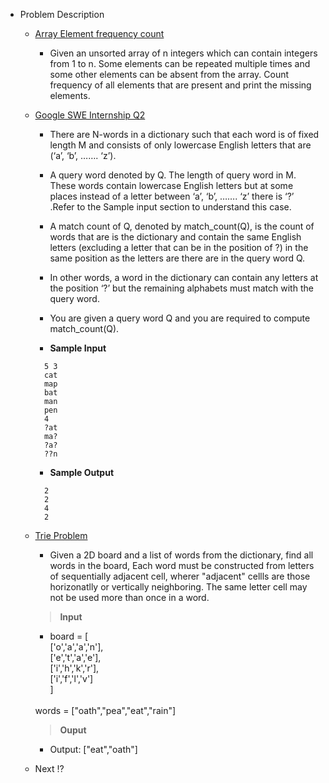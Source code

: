 - Problem Description
    - [Array Element frequency count](arrayCount.py)
        - Given an unsorted array of n integers which can contain integers from 1 to n. Some elements can be repeated multiple times and some other elements can be absent from the array. Count frequency of all elements that are present and print the missing elements.
    
    - [Google SWE Internship Q2](googleswe2.py)
        - There are N-words in a dictionary such that each word is of fixed length M and consists of only lowercase English letters that are (‘a’, ‘b’, ……. ‘z’).

        - A query word denoted by Q. The length of query word in M. These words contain lowercase English letters but at some places instead of a letter between ‘a’, ‘b’, ……. ‘z’ there is ‘?’ .Refer to the Sample input section to understand this case.

        - A match count of Q, denoted by match_count(Q), is the count of words that are is the dictionary and contain the same English letters (excluding a letter that can be in the position of ?) in the same position as the letters are there are in the query word Q.

        - In other words, a word in the dictionary can contain any letters at the position ‘?’ but the remaining alphabets must match with the query word.

        - You are given a query word Q and you are required to compute match_count(Q).

        -  **Sample Input**
        >

            5 3
            cat
            map
            bat
            man
            pen
            4
            ?at
            ma?
            ?a?
            ??n
        - **Sample Output**
        >
            2
            2
            4
            2

    - [Trie Problem](trie2.py)
        - Given a 2D board and a list of words from the dictionary, find all words in the board, Each word must be constructed from letters of sequentially adjacent cell, wherer "adjacent" cellls are those horizonatlly or vertically neighboring.
        The same letter cell may not be used more than once in a word.
        > **Input**
        - board = [<br>
            ['o','a','a','n'],<br>
            ['e','t','a','e'],<br>
            ['i','h','k','r'],<br>
            ['i','f','l','v']<br>
        ]
        <br>
            words = ["oath","pea","eat","rain"]
            
        > **Ouput**
        - Output:  ["eat","oath"]
    - Next  &#8265;
